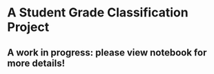# A Student Grade Classification Project

## A work in progress: please view notebook for more details! 
